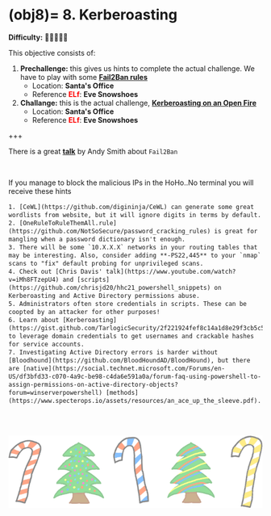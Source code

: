 (obj8)=
8\. Kerberoasting
=======================
**Difficulty:** 🎄🎄🎄🎄🎄 <br>

This objective consists of:
1. **Prechallenge:** this gives us hints to complete the actual challenge. We have to play with some [**Fail2Ban rules**](prech8)
    * Location: **Santa's Office**
    * Reference <span style="color:red">**ELf**</span>: **Eve Snowshoes**
2. **Challange:** this is the actual challenge, [**Kerberoasting on an Open Fire**](ch8)
    * Location: **Santa's Office**
    * Reference <span style="color:red">**ELf**</span>: **Eve Snowshoes**

+++
<br>

There is a great [**talk**](https://www.youtube.com/watch?v=Fwv2-uV6e5I) by Andy Smith about `Fail2Ban`

<br>

If you manage to block the malicious IPs in the HoHo..No terminal you will receive these hints
```{hint}
1. [CeWL](https://github.com/digininja/CeWL) can generate some great wordlists from website, but it will ignore digits in terms by default.
2. [OneRuleToRuleThemAll.rule](https://github.com/NotSoSecure/password_cracking_rules) is great for mangling when a password dictionary isn't enough.
3. There will be some `10.X.X.X` networks in your routing tables that may be interesting. Also, consider adding **-PS22,445** to your `nmap` scans to "fix" default probing for unprivileged scans.
4. Check out [Chris Davis' talk](https://www.youtube.com/watch?v=iMh8FTzepU4) and [scripts](https://github.com/chrisjd20/hhc21_powershell_snippets) on Kerberoasting and Active Directory permissions abuse.
5. Administrators often store credentials in scripts. These can be coopted by an attacker for other purposes!
6. Learn about [Kerberoasting](https://gist.github.com/TarlogicSecurity/2f221924fef8c14a1d8e29f3cb5c5c4a) to leverage domain credentials to get usernames and crackable hashes for service accounts.
7. Investigating Active Directory errors is harder without [Bloodhound](https://github.com/BloodHoundAD/BloodHound), but there are [native](https://social.technet.microsoft.com/Forums/en-US/df3bfd33-c070-4a9c-be98-c4da6e591a0a/forum-faq-using-powershell-to-assign-permissions-on-active-directory-objects?forum=winserverpowershell) [methods](https://www.specterops.io/assets/resources/an_ace_up_the_sleeve.pdf).
```

<br>
<br>

![footer1](images/footer1_large.png)


